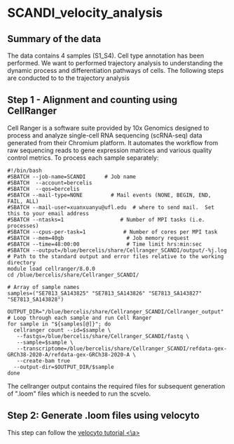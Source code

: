 # SCANDI_velocity_analysis

## Summary of the data

The data contains 4 samples (S1_S4). Cell type annotation has been performed. We want to performed trajectory analysis to understanding the dynamic process and differentiation pathways of cells. The following steps are conducted to to the trajectory analysis

## Step 1 - Alignment and counting using CellRanger

Cell Ranger is a software suite provided by 10x Genomics designed to process and analyze single-cell RNA sequencing (scRNA-seq) data generated from their Chromium platform. It automates the workflow from raw sequencing reads to gene expression matrices and various quality control metrics. To process each sample separately:

```
#!/bin/bash
#SBATCH --job-name=SCANDI      # Job name
#SBATCH  --account=bercelis
#SBATCH  --qos=bercelis
#SBATCH --mail-type=NONE         # Mail events (NONE, BEGIN, END, FAIL, ALL)
#SBATCH --mail-user=xuanxuanyu@ufl.edu  # where to send mail.  Set this to your email address
#SBATCH --ntasks=1                  # Number of MPI tasks (i.e. processes)
#SBATCH --cpus-per-task=1            # Number of cores per MPI task
#SBATCH --mem=40gb                    # Job memory request
#SBATCH --time=48:00:00               # Time limit hrs:min:sec
#SBATCH --output=/blue/bercelis/share/Cellranger_SCANDI/output/-%j.log     # Path to the standard output and error files relative to the working directory
module load cellranger/8.0.0
cd /blue/bercelis/share/Cellranger_SCANDI/

# Array of sample names
samples=("SE7813_SA143825" "SE7813_SA143826" "SE7813_SA143827" "SE7813_SA143828")

OUTPUT_DIR="/blue/bercelis/share/Cellranger_SCANDI/Cellranger_output"
# Loop through each sample and run Cell Ranger
for sample in "${samples[@]}"; do
  cellranger count --id=$sample \
   --fastqs=/blue/bercelis/share/Cellranger_SCANDI/fastq \
   --sample=$sample \
   --transcriptome=/blue/bercelis/share/Cellranger_SCANDI/refdata-gex-GRCh38-2020-A/refdata-gex-GRCh38-2020-A \
   --create-bam true
  --output-dir=$OUTPUT_DIR/$sample
done

```
The cellranger output contains the required files for subsequent generation of ".loom" files which is needed to run the scvelo.


## Step 2: Generate .loom files using velocyto
This step can follow the <a href="https://github.com/xuanxuanyu-bios/SCANDI_velocity_analysis/blob/582a06f6c1b403a38e3810ebf79ecc77afebbc25/Tutorials/Share%20ef9c1a2e5ced4f86bacc799fc023e023.html" title="velocyto"> velocyto tutorial <\a>

